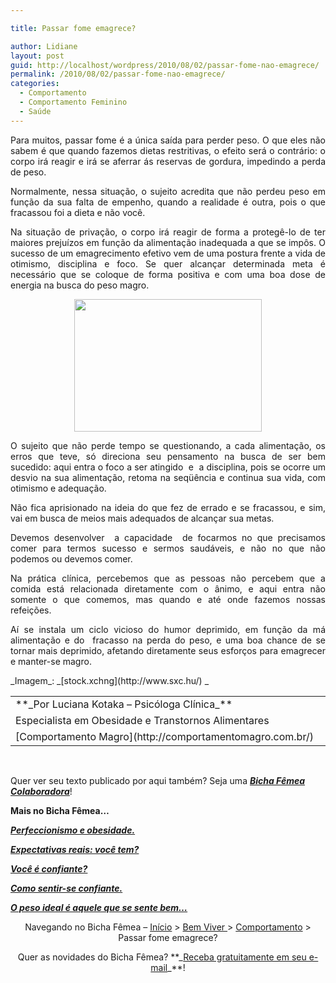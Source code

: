 ```yaml
---

title: Passar fome emagrece?

author: Lidiane
layout: post
guid: http://localhost/wordpress/2010/08/02/passar-fome-nao-emagrece/
permalink: /2010/08/02/passar-fome-nao-emagrece/
categories:
  - Comportamento
  - Comportamento Feminino
  - Saúde
---
```

<p style="text-align: justify;">
  Para muitos, passar fome é a única saída para perder peso. O que eles não sabem é que quando fazemos dietas restritivas, o efeito será o contrário: o corpo irá reagir e irá se aferrar ás reservas de gordura, impedindo a perda de peso.
</p>

<p style="text-align: justify;">
  Normalmente, nessa situação, o sujeito acredita que não perdeu peso em função da sua falta de empenho, quando a realidade é outra, pois o que fracassou foi a dieta e não você.
</p>

<p style="text-align: justify;">
  <!--more-->
</p>

<p style="text-align: justify;">
  Na situação de privação, o corpo irá reagir de forma a protegê-lo de ter maiores prejuízos em função da alimentação inadequada a que se impôs. O sucesso de um emagrecimento efetivo vem de uma postura frente a vida de otimismo, disciplina e foco. Se quer alcançar determinada meta é necessário que se coloque de forma positiva e com uma boa dose de energia na busca do peso magro.
</p>

<p style="text-align: center;">
  <a href="http://www.trololodemulher.com.br/blog/wp-content/uploads/2010/07/pao-e-agua.jpg"><img class="size-medium wp-image-5007   aligncenter" title="pão e água" src="http://www.trololodemulher.com.br/blog/wp-content/uploads/2010/07/pao-e-agua-300x212.jpg" alt="" width="300" height="212" /></a>
</p>

<p style="text-align: justify;">
  O sujeito que não perde tempo se questionando, a cada alimentação, os erros que teve, só direciona seu pensamento na busca de ser bem sucedido: aqui entra o foco a ser atingido  e  a disciplina, pois se ocorre um desvio na sua alimentação, retoma na seqüência e continua sua vida, com otimismo e adequação.
</p>

<p style="text-align: justify;">
  Não fica aprisionado na ideia do que fez de errado e se fracassou, e sim, vai em busca de meios mais adequados de alcançar sua metas.
</p>

<p style="text-align: justify;">
  Devemos desenvolver  a capacidade  de focarmos no que precisamos comer para termos sucesso e sermos saudáveis, e não no que não podemos ou devemos comer.
</p>

<p style="text-align: justify;">
  Na prática clínica, percebemos que as pessoas não percebem que a comida está relacionada diretamente com o ânimo, e aqui entra não somente o que comemos, mas quando e até onde fazemos nossas refeições.
</p>

<p style="text-align: justify;">
  Aí se instala um ciclo vicioso do humor deprimido, em função da má alimentação e do  fracasso na perda do peso, e uma boa chance de se tornar mais deprimido, afetando diretamente seus esforços para emagrecer e manter-se magro.
</p>

<p style="text-align: justify;">
  _Imagem_: _[stock.xchng](http://www.sxc.hu/) _
</p>

<table border="0" cellspacing="0" cellpadding="0" width="600">
  <tr>
    <td width="600" valign="top">
      **_Por Luciana Kotaka – Psicóloga Clínica_**
    </td>
  </tr>
  
  <tr>
    <td width="600" valign="top">
      Especialista em Obesidade e Transtornos Alimentares
    </td>
  </tr>
  
  <tr>
    <td width="600" valign="top">
      [Comportamento Magro](http://comportamentomagro.com.br/) 
    </td>
  </tr>
</table>

 

Quer ver seu texto publicado por aqui também? Seja uma **_[Bicha Fêmea Colaboradora](http://www.trololodemulher.com.br/colabore/)_**!

**Mais no Bicha Fêmea…**

**_[Perfeccionismo e obesidade.](http://www.trololodemulher.com.br/2010/07/21/perfeccionismo-e-obesidade/)_**

**_[Expectativas reais: você tem?](http://www.trololodemulher.com.br/2010/06/28/emagrecimento-expectativas/)_**

**_[Você é confiante?](http://www.trololodemulher.com.br/2010/05/21/auto-estima-confianca-mulher/)_**

**_[Como sentir-se confiante.](http://www.trololodemulher.com.br/2010/05/03/auto-estima/)_**

**_[O peso ideal é aquele que se sente bem…](http://www.trololodemulher.com.br/2010/03/01/emagrecimento-saudavel/)_**

<p style="text-align: center;">
  Navegando no Bicha Fêmea &#8211; <a href="http://www.trololodemulher.com.br/" target="_self">Início</a> > <a href="http://www.trololodemulher.com.br/bem-viver/" target="_self">Bem Viver </a>> <a href="http://www.trololodemulher.com.br/category/comportamento/" target="_self">Comportamento</a> > Passar fome emagrece?
</p>

<p style="text-align: center;">
  Quer as novidades do Bicha Fêmea? **_<a href="http://feedburner.google.com/fb/a/mailverify?uri=blogbichafemea&loc=pt_BR">Receba gratuitamente em seu e-mail</a>_**!
</p>
